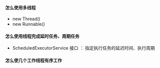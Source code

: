 #### 怎么使用多线程
- new Thread()
- new Runnable()

#### 怎么使用线程完成延时任务、周期任务
- ScheduledExecutorService 接口 ： 指定执行任务的延迟时间、执行周期


#### 怎么使几个工作线程有序工作
